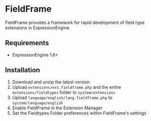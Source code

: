 
FieldFrame
======================================================================

FieldFrame provides a framework for rapid development of field type
extensions in ExpressionEngine.


Requirements
----------------------------------------------------------------------
- ExpressionEngine 1.6+


Installation
----------------------------------------------------------------------

1. Download and unzip the latest version
2. Upload `extensions/ext.fieldframe.php` and the entire
   `extensions/fieldtypes` folder to `system/extensions`
3. Upload `language/english/lang.fieldframe.php` to
   `system/language/english`
4. Enable FieldFrame in the Extension Manager
5. Set the Fieldtypes Folder preferences within FieldFrame's settings